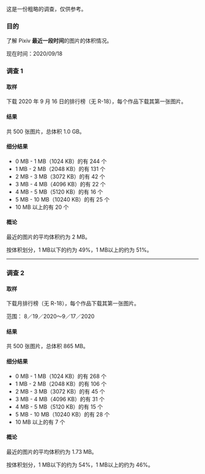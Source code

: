 这是一份粗略的调查，仅供参考。

### 目的

了解 Pixiv **最近一段时间**的图片的体积情况。

现在时间：2020/09/18

### 调查 1

#### 取样

下载 2020 年 9 月 16 日的排行榜（无 R-18），每个作品下载其第一张图片。

#### 结果

共 500 张图片，总体积 1.0 GB。

#### 细分结果

- 0 MB - 1 MB（1024 KB）的有 244 个
- 1 MB - 2 MB（2048 KB）的有 131 个
- 2 MB - 3 MB（3072 KB）的有 42 个
- 3 MB - 4 MB（4096 KB）的有 22 个
- 4 MB - 5 MB（5120 KB）的有 16 个
- 5 MB - 10 MB（10240 KB）的有 25 个
- 10 MB 以上的有 20 个

#### 概论

最近的图片的平均体积约为 2 MB。

按体积划分，1 MB以下的约为 49%，1 MB以上的约为 51%。

--------------

### 调查 2

#### 取样

下载月排行榜（无 R-18），每个作品下载其第一张图片。

范围： 8／19／2020～9／17／2020

#### 结果

共 500 张图片，总体积 865 MB。

#### 细分结果

- 0 MB - 1 MB（1024 KB）的有 268 个
- 1 MB - 2 MB（2048 KB）的有 106 个
- 2 MB - 3 MB（3072 KB）的有 45 个
- 3 MB - 4 MB（4096 KB）的有 31 个
- 4 MB - 5 MB（5120 KB）的有 15 个
- 5 MB - 10 MB（10240 KB）的有 28 个
- 10 MB 以上的有 7 个

#### 概论

最近的图片的平均体积约为 1.73 MB。

按体积划分，1 MB以下的约为 54%，1 MB以上的约为 46%。